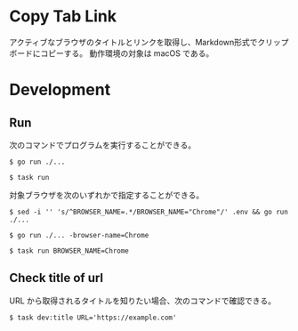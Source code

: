 # Copy Tab Link

アクティブなブラウザのタイトルとリンクを取得し、Markdown形式でクリップボードにコピーする。
動作環境の対象は macOS である。

# Development

## Run

次のコマンドでプログラムを実行することができる。

```shell
$ go run ./...

$ task run
```

対象ブラウザを次のいずれかで指定することができる。

```shell
$ sed -i '' 's/^BROWSER_NAME=.*/BROWSER_NAME="Chrome"/' .env && go run ./...

$ go run ./... -browser-name=Chrome

$ task run BROWSER_NAME=Chrome
```

## Check title of url

URL から取得されるタイトルを知りたい場合、次のコマンドで確認できる。

```shell
$ task dev:title URL='https://example.com'
```
